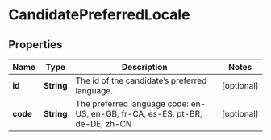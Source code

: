 

# CandidatePreferredLocale


## Properties

| Name | Type | Description | Notes |
|------------ | ------------- | ------------- | -------------|
|**id** | **String** | The id of the candidate’s preferred language. |  [optional] |
|**code** | **String** | The preferred language code: en-US,  en-GB,  fr-CA,  es-ES,  pt-BR,  de-DE,  zh-CN  |  [optional] |



